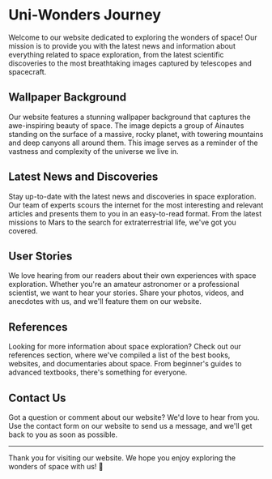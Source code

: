<!--font:Montserrat-->

# Uni-Wonders Journey

Welcome to our website dedicated to exploring the wonders of space! Our mission is to provide you with the latest news and information about everything related to space exploration, from the latest scientific discoveries to the most breathtaking images captured by telescopes and spacecraft.

## Wallpaper Background

Our website features a stunning wallpaper background that captures the awe-inspiring beauty of space. The image depicts a group of Ainautes standing on the surface of a massive, rocky planet, with towering mountains and deep canyons all around them. This image serves as a reminder of the vastness and complexity of the universe we live in.

## Latest News and Discoveries

Stay up-to-date with the latest news and discoveries in space exploration. Our team of experts scours the internet for the most interesting and relevant articles and presents them to you in an easy-to-read format. From the latest missions to Mars to the search for extraterrestrial life, we've got you covered.

## User Stories

We love hearing from our readers about their own experiences with space exploration. Whether you're an amateur astronomer or a professional scientist, we want to hear your stories. Share your photos, videos, and anecdotes with us, and we'll feature them on our website.

## References

Looking for more information about space exploration? Check out our references section, where we've compiled a list of the best books, websites, and documentaries about space. From beginner's guides to advanced textbooks, there's something for everyone.

## Contact Us

Got a question or comment about our website? We'd love to hear from you. Use the contact form on our website to send us a message, and we'll get back to you as soon as possible.

---

Thank you for visiting our website. We hope you enjoy exploring the wonders of space with us! 🚀

<!--

Write me content for website with wallpaper which alt text is:

"A group of Ainautes standing on the surface of a massive, rocky planet, with towering mountains and deep canyons all around them."

The name/title of the page should not be 1:1 copy of the alt text but rather a real content of the website which is using this wallpaper.

- Use markdown format
- Start with heading
- Heading should be short and concise
- The content should look like a real website
- The website should not be about the wallpaper, wallpaper is just a related background
- Heading should be contain work "wallpaper" or "background"
- Include real sections like references, contact, user stories, etc. use things relevant to the page purpose.
- Feel free to use structure like headings, bullets, numbering, blockquotes, paragraphs, horizontal lines, etc.
- You can use formatting like bold or _italic_
- You can include UTF-8 emojis
- Links should be only #hash anchors (and you can refer to the document itself)
- Do not include images


---


# Exploring the Wonders of Space: A Journey Through the Universe

Welcome to our website dedicated to exploring the wonders of space! Our mission is to provide you with the latest news and information about everything related to space exploration, from the latest scientific discoveries to the most breathtaking images captured by telescopes and spacecraft.

## Wallpaper Background

Our website features a stunning wallpaper background that captures the awe-inspiring beauty of space. The image depicts a group of Ainautes standing on the surface of a massive, rocky planet, with towering mountains and deep canyons all around them. This image serves as a reminder of the vastness and complexity of the universe we live in.

## Latest News and Discoveries

Stay up-to-date with the latest news and discoveries in space exploration. Our team of experts scours the internet for the most interesting and relevant articles and presents them to you in an easy-to-read format. From the latest missions to Mars to the search for extraterrestrial life, we've got you covered.

## User Stories

We love hearing from our readers about their own experiences with space exploration. Whether you're an amateur astronomer or a professional scientist, we want to hear your stories. Share your photos, videos, and anecdotes with us, and we'll feature them on our website.

## References

Looking for more information about space exploration? Check out our references section, where we've compiled a list of the best books, websites, and documentaries about space. From beginner's guides to advanced textbooks, there's something for everyone.

## Contact Us

Got a question or comment about our website? We'd love to hear from you. Use the contact form on our website to send us a message, and we'll get back to you as soon as possible.

---

Thank you for visiting our website. We hope you enjoy exploring the wonders of space with us! 🚀


---


Write me a Google font which is best fitting for the website.

Pick from the list:
- Lobster
- Roboto
- Cinzel
- Exo 2
- Cabin
- Futura
- Poppins
- Cinzel Decorative
- Great Vibes
- Orbitron
- Barlow Condensed
- Barlow Condensed
- Montserrat
- Alegreya
- Playfair Display
- Inter
- Open Sans
- IBM Plex Sans
- Lato
- Raleway
- Cormorant Garamond
- Dancing Script


Write just the font name nothing else.


---


Montserrat

-->
